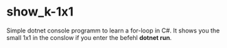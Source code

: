 # show_k-1x1
Simple dotnet console programm to learn a for-loop in C#. It shows you the small 1x1 in the conslow if you enter the befehl **dotnet run**.
